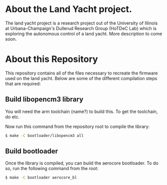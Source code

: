 # About the Land Yacht project.

The land yacht project is a research project out of the University of Illinois at Urbana-Champaign's Dullerud Research Group (HoTDeC Lab)  which is exploring the autonomous control of a land yacht. More description to come soon.

# About this Repository

This repository contains all of the files necessary to recreate the firmware used on the land yacht. Below are some of the different compilation steps that are required:

## Build libopencm3 library

You will need the arm toolchain (name?) to build this. To get the toolchain, do etc.

Now run this command from the repository root to compile the library:

```bash
$ make -C bootloader/libopencm3 all
```

## Build bootloader

Once the library is compiled, you can build the aerocore bootloader. To do so, run the following command from the root:

```bash
$ make -C bootloader aerocore_bl
```
